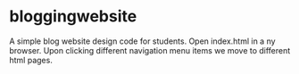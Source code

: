 # bloggingwebsite
A simple blog website design code for students.
Open index.html in a ny browser. Upon clicking different navigation menu items we move to different html pages. 
